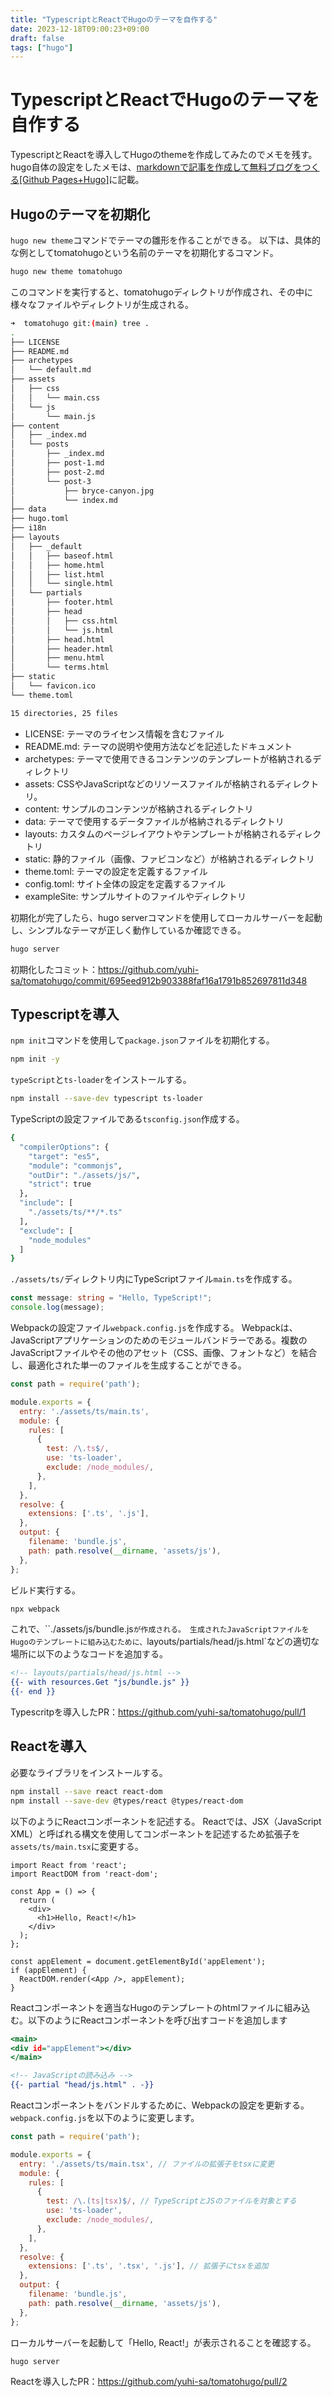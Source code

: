 ```yaml
---
title: "TypescriptとReactでHugoのテーマを自作する"
date: 2023-12-18T09:00:23+09:00
draft: false
tags: ["hugo"] 
---
```

<!--more-->
# TypescriptとReactでHugoのテーマを自作する
TypescriptとReactを導入してHugoのthemeを作成してみたのでメモを残す。
hugo自体の設定をしたメモは、[markdownで記事を作成して無料ブログをつくる[Github Pages+Hugo]](https://yuhi-sa.github.io/posts/20210204_hugo/1/)に記載。

## Hugoのテーマを初期化
`hugo new theme`コマンドでテーマの雛形を作ることができる。
以下は、具体的な例としてtomatohugoという名前のテーマを初期化するコマンド。

```.bash
hugo new theme tomatohugo
```
このコマンドを実行すると、tomatohugoディレクトリが作成され、その中に様々なファイルやディレクトリが生成される。

```.bash
➜  tomatohugo git:(main) tree .
.
├── LICENSE
├── README.md
├── archetypes
│   └── default.md
├── assets
│   ├── css
│   │   └── main.css
│   └── js
│       └── main.js
├── content
│   ├── _index.md
│   └── posts
│       ├── _index.md
│       ├── post-1.md
│       ├── post-2.md
│       └── post-3
│           ├── bryce-canyon.jpg
│           └── index.md
├── data
├── hugo.toml
├── i18n
├── layouts
│   ├── _default
│   │   ├── baseof.html
│   │   ├── home.html
│   │   ├── list.html
│   │   └── single.html
│   └── partials
│       ├── footer.html
│       ├── head
│       │   ├── css.html
│       │   └── js.html
│       ├── head.html
│       ├── header.html
│       ├── menu.html
│       └── terms.html
├── static
│   └── favicon.ico
└── theme.toml

15 directories, 25 files
```
- LICENSE: テーマのライセンス情報を含むファイル
- README.md: テーマの説明や使用方法などを記述したドキュメント
- archetypes: テーマで使用できるコンテンツのテンプレートが格納されるディレクトリ
- assets: CSSやJavaScriptなどのリソースファイルが格納されるディレクトリ。
- content: サンプルのコンテンツが格納されるディレクトリ
- data: テーマで使用するデータファイルが格納されるディレクトリ
- layouts: カスタムのページレイアウトやテンプレートが格納されるディレクトリ
- static: 静的ファイル（画像、ファビコンなど）が格納されるディレクトリ
- theme.toml: テーマの設定を定義するファイル
- config.toml: サイト全体の設定を定義するファイル
- exampleSite: サンプルサイトのファイルやディレクトリ


初期化が完了したら、hugo serverコマンドを使用してローカルサーバーを起動し、シンプルなテーマが正しく動作しているか確認できる。

```.bash
hugo server
```

初期化したコミット：https://github.com/yuhi-sa/tomatohugo/commit/695eed912b903388faf16a1791b852697811d348


## Typescriptを導入
`npm init`コマンドを使用して`package.json`ファイルを初期化する。

```.bash
npm init -y
```
`typeScript`と`ts-loader`をインストールする。
```.bash
npm install --save-dev typescript ts-loader
```
TypeScriptの設定ファイルである`tsconfig.json`作成する。
```.bash
{
  "compilerOptions": {
    "target": "es5",
    "module": "commonjs",
    "outDir": "./assets/js/",
    "strict": true
  },
  "include": [
    "./assets/ts/**/*.ts"
  ],
  "exclude": [
    "node_modules"
  ]
}
```

`./assets/ts/`ディレクトリ内にTypeScriptファイル`main.ts`を作成する。
```main.ts
const message: string = "Hello, TypeScript!";
console.log(message);
```
Webpackの設定ファイル`webpack.config.js`を作成する。
Webpackは、JavaScriptアプリケーションのためのモジュールバンドラーである。複数のJavaScriptファイルやその他のアセット（CSS、画像、フォントなど）を結合し、最適化された単一のファイルを生成することができる。

```webpack.config.js
const path = require('path');

module.exports = {
  entry: './assets/ts/main.ts',
  module: {
    rules: [
      {
        test: /\.ts$/,
        use: 'ts-loader',
        exclude: /node_modules/,
      },
    ],
  },
  resolve: {
    extensions: ['.ts', '.js'],
  },
  output: {
    filename: 'bundle.js',
    path: path.resolve(__dirname, 'assets/js'),
  },
};
```
ビルド実行する。

```.bash
npx webpack
```
これで、``./assets/js/bundle.js`が作成される。
生成されたJavaScriptファイルをHugoのテンプレートに組み込むために、`layouts/partials/head/js.html`などの適切な場所に以下のようなコードを追加する。

```js.html
<!-- layouts/partials/head/js.html -->
{{- with resources.Get "js/bundle.js" }}
{{- end }}
```

Typescritpを導入したPR：https://github.com/yuhi-sa/tomatohugo/pull/1

## Reactを導入
必要なライブラリをインストールする。
```.bash
npm install --save react react-dom
npm install --save-dev @types/react @types/react-dom
```

以下のようにReactコンポーネントを記述する。
Reactでは、JSX（JavaScript XML）と呼ばれる構文を使用してコンポーネントを記述するため拡張子を`assets/ts/main.tsx`に変更する。

```main.tsx
import React from 'react';
import ReactDOM from 'react-dom';

const App = () => {
  return (
    <div>
      <h1>Hello, React!</h1>
    </div>
  );
};

const appElement = document.getElementById('appElement');
if (appElement) {
  ReactDOM.render(<App />, appElement);
}
```
Reactコンポーネントを適当なHugoのテンプレートのhtmlファイルに組み込む。以下のようにReactコンポーネントを呼び出すコードを追加します
```.html
<main>
<div id="appElement"></div>
</main>

<!-- JavaScriptの読み込み -->
{{- partial "head/js.html" . -}}  

```

Reactコンポーネントをバンドルするために、Webpackの設定を更新する。
`webpack.config.js`を以下のように変更します。

```webpack.config.js
const path = require('path');

module.exports = {
  entry: './assets/ts/main.tsx', // ファイルの拡張子をtsxに変更
  module: {
    rules: [
      {
        test: /\.(ts|tsx)$/, // TypeScriptとJSのファイルを対象とする
        use: 'ts-loader',
        exclude: /node_modules/,
      },
    ],
  },
  resolve: {
    extensions: ['.ts', '.tsx', '.js'], // 拡張子にtsxを追加
  },
  output: {
    filename: 'bundle.js',
    path: path.resolve(__dirname, 'assets/js'),
  },
};
```

ローカルサーバーを起動して「Hello, React!」が表示されることを確認する。
```.bash
hugo server
```

Reactを導入したPR：https://github.com/yuhi-sa/tomatohugo/pull/2
